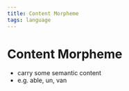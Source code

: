 ```yaml
---
title: Content Morpheme
tags: language
---
```


# Content Morpheme
- carry some semantic content
- e.g. able, un, van


































